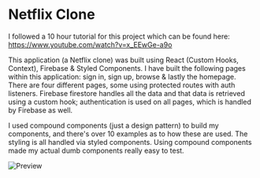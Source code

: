 # Netflix Clone

I followed a 10 hour tutorial for this project which can be found here: https://www.youtube.com/watch?v=x_EEwGe-a9o

This application (a Netflix clone) was built using React (Custom Hooks, Context), Firebase & Styled Components. I have built the following pages within this application: sign in, sign up, browse & lastly the homepage. There are four different pages, some using protected routes with auth listeners. Firebase firestore handles all the data and that data is retrieved using a custom hook; authentication is used on all pages, which is handled by Firebase as well.

I used compound components (just a design pattern) to build my components, and there's over 10 examples as to how these are used. The styling is all handled via styled components. Using compound components made my actual dumb components really easy to test.

![Preview](https://github.com/smithms91/Netflix-Clone/blob/main/netflix-preview.png)
